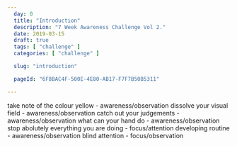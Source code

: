 ```yaml
---
  day: 0
  title: "Introduction"
  description: "7 Week Awareness Challenge Vol 2."
  date: 2019-03-15
  draft: true
  tags: [ "challenge" ]
  categories: [ "challenge" ]

  slug: "introduction"

  pageId: "6F8BAC4F-500E-4E80-AB17-F7F7B50B5311"

---
```


take note of the colour yellow - awareness/observation
dissolve your visual field - awareness/observation
catch out your judgements - awareness/observation
what can your hand do - awareness/observation
stop abolutely everything you are doing - focus/attention
developing routine - awareness/observation
blind attention - focus/observation
